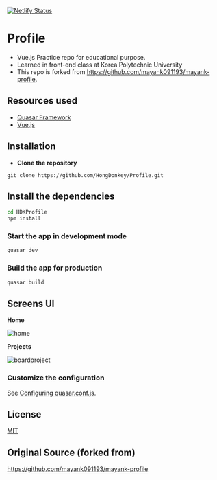 [![Netlify Status](https://api.netlify.com/api/v1/badges/020ac4a8-5089-45ee-a869-7529c589b945/deploy-status)](https://app.netlify.com/sites/hdkprofile/deploys)


# Profile


* Vue.js Practice repo for educational purpose. 
* Learned in front-end class at Korea Polytechnic University
* This repo is forked from https://github.com/mayank091193/mayank-profile.


## Resources used
* [Quasar Framework](https://quasar.dev/)
* [Vue.js](https://vuejs.org/)


## Installation

* **Clone the repository**
```
git clone https://github.com/HongDonkey/Profile.git
```

## Install the dependencies
```bash
cd HDKProfile
npm install
```


### Start the app in development mode 
```bash
quasar dev
```

### Build the app for production
```bash
quasar build
```


## Screens UI

**Home**

![home](https://user-images.githubusercontent.com/80741448/130656950-cb708760-01ac-4b5e-9a26-ca07164cc8f8.png)


**Projects**

![boardproject](https://user-images.githubusercontent.com/80741448/130705569-36cfec74-a90a-4ca2-9273-c9964c205c48.png)


### Customize the configuration
See [Configuring quasar.conf.js](https://quasar.dev/quasar-cli/quasar-conf-js).


## License

[MIT](http://opensource.org/licenses/MIT)

## Original Source (forked from)
https://github.com/mayank091193/mayank-profile
